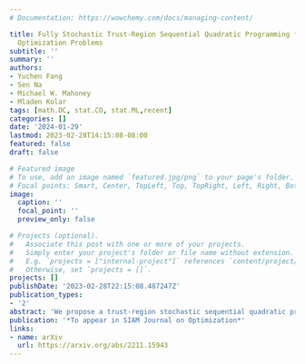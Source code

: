 ```yaml
---
# Documentation: https://wowchemy.com/docs/managing-content/

title: Fully Stochastic Trust-Region Sequential Quadratic Programming for Equality-Constrained
  Optimization Problems
subtitle: ''
summary: ''
authors:
- Yuchen Fang
- Sen Na
- Michael W. Mahoney
- Mladen Kolar
tags: [math.OC, stat.CO, stat.ML,recent]
categories: []
date: '2024-01-29'
lastmod: 2023-02-28T14:15:08-08:00
featured: false
draft: false

# Featured image
# To use, add an image named `featured.jpg/png` to your page's folder.
# Focal points: Smart, Center, TopLeft, Top, TopRight, Left, Right, BottomLeft, Bottom, BottomRight.
image:
  caption: ''
  focal_point: ''
  preview_only: false

# Projects (optional).
#   Associate this post with one or more of your projects.
#   Simply enter your project's folder or file name without extension.
#   E.g. `projects = ["internal-project"]` references `content/project/deep-learning/index.md`.
#   Otherwise, set `projects = []`.
projects: []
publishDate: '2023-02-28T22:15:08.487247Z'
publication_types:
- '2'
abstract: 'We propose a trust-region stochastic sequential quadratic programming algorithm (TR-StoSQP) to solve nonlinear optimization problems with stochastic objectives and deterministic equality constraints. We consider a fully stochastic setting, where at each step a single sample is generated to estimate the objective gradient. The algorithm adaptively selects the trust-region radius and, compared to the existing line-search StoSQP schemes, allows us to utilize indefinite Hessian matrices (i.e., Hessians without modification) in SQP subproblems. As a trust-region method for constrained optimization, our algorithm must address an infeasibility issue --- the linearized equality constraints and trust-region constraints may lead to infeasible SQP subproblems. In this regard, we propose an **adaptive relaxation technique** to compute the trial step, consisting of a normal step and a tangential step. To control the lengths of these two steps while ensuring a **scale-invariant property**, we adaptively decompose the trust-region radius into two segments, based on the proportions of the rescaled feasibility and optimality residuals to the rescaled full KKT residual. The normal step has a closed form, while the tangential step is obtained by solving a trust-region subproblem, to which a solution ensuring the Cauchy reduction is sufficient for our study. We establish a global almost sure convergence guarantee for TR-StoSQP, and illustrate its empirical performance on both a subset of problems in the CUTEst test set and constrained logistic regression problems using data from the LIBSVM collection.'
publication: '*To appear in SIAM Journal on Optimization*'
links:
- name: arXiv
  url: https://arxiv.org/abs/2211.15943
---
```


